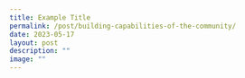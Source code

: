 ```yaml
---
title: Example Title
permalink: /post/building-capabilities-of-the-community/
date: 2023-05-17
layout: post
description: ""
image: ""
---
```

